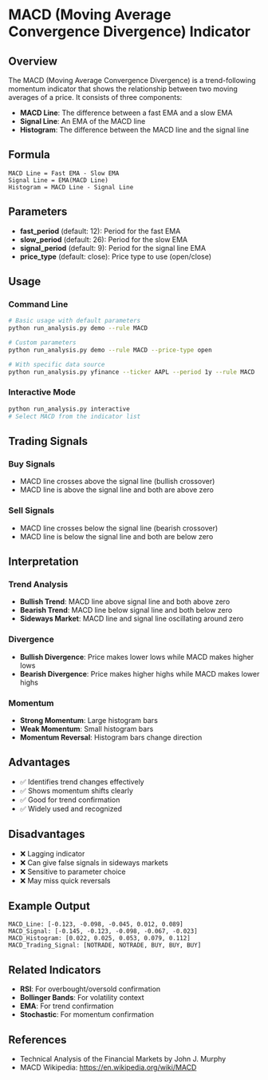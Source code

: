 # MACD (Moving Average Convergence Divergence) Indicator

## Overview

The MACD (Moving Average Convergence Divergence) is a trend-following momentum indicator that shows the relationship between two moving averages of a price. It consists of three components:

- **MACD Line**: The difference between a fast EMA and a slow EMA
- **Signal Line**: An EMA of the MACD line
- **Histogram**: The difference between the MACD line and the signal line

## Formula

```
MACD Line = Fast EMA - Slow EMA
Signal Line = EMA(MACD Line)
Histogram = MACD Line - Signal Line
```

## Parameters

- **fast_period** (default: 12): Period for the fast EMA
- **slow_period** (default: 26): Period for the slow EMA  
- **signal_period** (default: 9): Period for the signal line EMA
- **price_type** (default: close): Price type to use (open/close)

## Usage

### Command Line

```bash
# Basic usage with default parameters
python run_analysis.py demo --rule MACD

# Custom parameters
python run_analysis.py demo --rule MACD --price-type open

# With specific data source
python run_analysis.py yfinance --ticker AAPL --period 1y --rule MACD
```

### Interactive Mode

```bash
python run_analysis.py interactive
# Select MACD from the indicator list
```

## Trading Signals

### Buy Signals
- MACD line crosses above the signal line (bullish crossover)
- MACD line is above the signal line and both are above zero

### Sell Signals  
- MACD line crosses below the signal line (bearish crossover)
- MACD line is below the signal line and both are below zero

## Interpretation

### Trend Analysis
- **Bullish Trend**: MACD line above signal line and both above zero
- **Bearish Trend**: MACD line below signal line and both below zero
- **Sideways Market**: MACD line and signal line oscillating around zero

### Divergence
- **Bullish Divergence**: Price makes lower lows while MACD makes higher lows
- **Bearish Divergence**: Price makes higher highs while MACD makes lower highs

### Momentum
- **Strong Momentum**: Large histogram bars
- **Weak Momentum**: Small histogram bars
- **Momentum Reversal**: Histogram bars change direction

## Advantages

- ✅ Identifies trend changes effectively
- ✅ Shows momentum shifts clearly
- ✅ Good for trend confirmation
- ✅ Widely used and recognized

## Disadvantages

- ❌ Lagging indicator
- ❌ Can give false signals in sideways markets
- ❌ Sensitive to parameter choice
- ❌ May miss quick reversals

## Example Output

```
MACD_Line: [-0.123, -0.098, -0.045, 0.012, 0.089]
MACD_Signal: [-0.145, -0.123, -0.098, -0.067, -0.023]
MACD_Histogram: [0.022, 0.025, 0.053, 0.079, 0.112]
MACD_Trading_Signal: [NOTRADE, NOTRADE, BUY, BUY, BUY]
```

## Related Indicators

- **RSI**: For overbought/oversold confirmation
- **Bollinger Bands**: For volatility context
- **EMA**: For trend confirmation
- **Stochastic**: For momentum confirmation

## References

- Technical Analysis of the Financial Markets by John J. Murphy
- MACD Wikipedia: https://en.wikipedia.org/wiki/MACD 